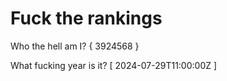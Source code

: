 # Fuck the rankings

Who the hell am I?
{ 3924568 }

What fucking year is it?
[ 2024-07-29T11:00:00Z ]

